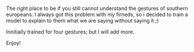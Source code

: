 The right place to be if you still cannot understand the gestures of southern europeans.
I always got this problem with my firneds, so i decided to train a model to explain to them what we are saying without saying it ;)

Innitially trained for four gestures; but I will add more. 

Enjoy!
